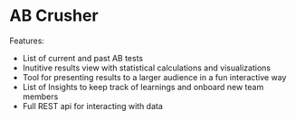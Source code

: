 # AB Crusher

Features:
*  List of current and past AB tests
*  Inutitive results view with statistical calculations and visualizations
*  Tool for presenting results to a larger audience in a fun interactive way
*  List of Insights to keep track of learnings and onboard new team members 
*  Full REST api for interacting with data
